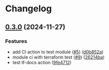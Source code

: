 # Changelog

## [0.3.0](https://github.com/dsb-norge/terraform-azurerm-consumption-budget-monitoring/compare/v0.2.1...v0.3.0) (2024-11-27)


### Features

* add CI action to test module ([#5](https://github.com/dsb-norge/terraform-azurerm-consumption-budget-monitoring/issues/5)) ([d0b852a](https://github.com/dsb-norge/terraform-azurerm-consumption-budget-monitoring/commit/d0b852af1e3d191718183c334641b60ab1097c01))
* module ci with terraform test ([#9](https://github.com/dsb-norge/terraform-azurerm-consumption-budget-monitoring/issues/9)) ([26214ba](https://github.com/dsb-norge/terraform-azurerm-consumption-budget-monitoring/commit/26214ba34516a011d97dac9a07db593d80a5e19d))
* test tf-docs action ([9fe4712](https://github.com/dsb-norge/terraform-azurerm-consumption-budget-monitoring/commit/9fe4712cc1a63249c00ec1000bdf735c7d43918c))
